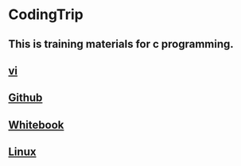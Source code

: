 # CodingTrip
## This is training materials for c programming.

## [vi](./Vi/README.md)

## [Github](./Github/README.md)

## [Whitebook](./whiteBook/README.md)

## [Linux](./Linux/README.md)
